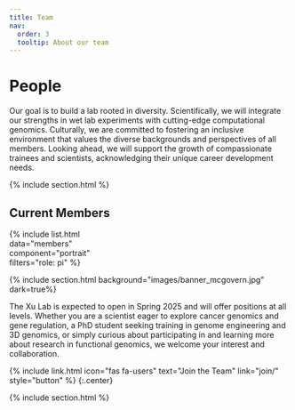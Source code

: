 ```yaml
---
title: Team
nav:
  order: 3
  tooltip: About our team
---
```


# <i class="fas fa-users"></i>People
Our goal is to build a lab rooted in diversity. Scientifically, we will integrate our strengths in wet lab experiments with cutting-edge computational genomics. Culturally, we are committed to fostering an inclusive environment that values the diverse backgrounds and perspectives of all members. Looking ahead, we will support the growth of compassionate trainees and scientists, acknowledging their unique career development needs.

{% include section.html %}
## Current Members
{% 
  include list.html  
  data="members"  
  component="portrait"  
  filters="role: pi" 
%}

{% include section.html background="images/banner_mcgovern.jpg" dark=true%}

The Xu Lab is expected to open in Spring 2025 and will offer positions at all levels. Whether you are a scientist eager to explore cancer genomics and gene regulation, a PhD student seeking training in genome engineering and 3D genomics, or simply curious about participating in and learning more about research in functional genomics, we welcome your interest and collaboration.

{% 
  include link.html 
  icon="fas fa-users" 
  text="Join the Team" 
  link="join/" 
  style="button" 
%} 
{:.center}

{% include section.html %}
